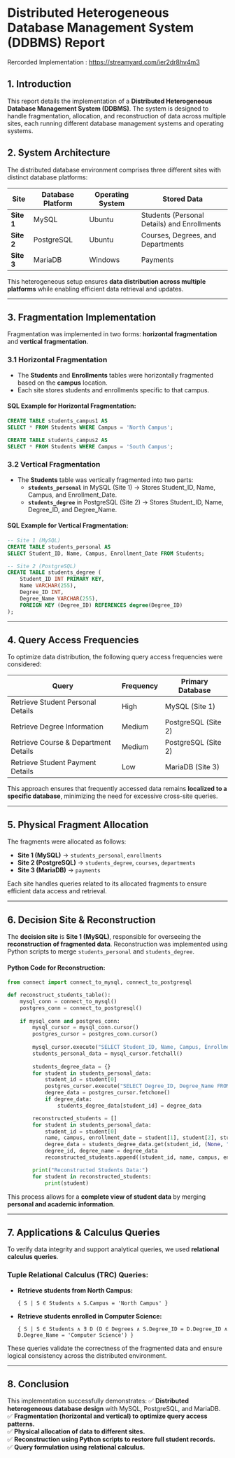# **Distributed Heterogeneous Database Management System (DDBMS) Report**
Rercorded Implementation : https://streamyard.com/ier2dr8hv4m3
## **1. Introduction**
This report details the implementation of a **Distributed Heterogeneous Database Management System (DDBMS)**. The system is designed to handle fragmentation, allocation, and reconstruction of data across multiple sites, each running different database management systems and operating systems.

## **2. System Architecture**
The distributed database environment comprises three different sites with distinct database platforms:

| **Site**  | **Database Platform** | **Operating System**  | **Stored Data** |
|-----------|----------------------|----------------------|----------------|
| **Site 1** | MySQL                 | Ubuntu               | Students (Personal Details) and Enrollments |
| **Site 2** | PostgreSQL            | Ubuntu               | Courses, Degrees, and Departments |
| **Site 3** | MariaDB               | Windows              | Payments |

This heterogeneous setup ensures **data distribution across multiple platforms** while enabling efficient data retrieval and updates.

---
## **3. Fragmentation Implementation**
Fragmentation was implemented in two forms: **horizontal fragmentation** and **vertical fragmentation**.

### **3.1 Horizontal Fragmentation**
- The **Students** and **Enrollments** tables were horizontally fragmented based on the **campus** location.
- Each site stores students and enrollments specific to that campus.

#### **SQL Example for Horizontal Fragmentation:**
```sql
CREATE TABLE students_campus1 AS
SELECT * FROM Students WHERE Campus = 'North Campus';

CREATE TABLE students_campus2 AS
SELECT * FROM Students WHERE Campus = 'South Campus';
```

### **3.2 Vertical Fragmentation**
- The **Students** table was vertically fragmented into two parts:
  - **`students_personal`** in MySQL (Site 1) → Stores Student_ID, Name, Campus, and Enrollment_Date.
  - **`students_degree`** in PostgreSQL (Site 2) → Stores Student_ID, Name, Degree_ID, and Degree_Name.

#### **SQL Example for Vertical Fragmentation:**
```sql
-- Site 1 (MySQL)
CREATE TABLE students_personal AS
SELECT Student_ID, Name, Campus, Enrollment_Date FROM Students;

-- Site 2 (PostgreSQL)
CREATE TABLE students_degree (
    Student_ID INT PRIMARY KEY,
    Name VARCHAR(255),
    Degree_ID INT,
    Degree_Name VARCHAR(255),
    FOREIGN KEY (Degree_ID) REFERENCES degree(Degree_ID)
);
```

---
## **4. Query Access Frequencies**
To optimize data distribution, the following query access frequencies were considered:

| **Query** | **Frequency** | **Primary Database** |
|-----------|-------------|------------------|
| Retrieve Student Personal Details | High | MySQL (Site 1) |
| Retrieve Degree Information | Medium | PostgreSQL (Site 2) |
| Retrieve Course & Department Details | Medium | PostgreSQL (Site 2) |
| Retrieve Student Payment Details | Low | MariaDB (Site 3) |

This approach ensures that frequently accessed data remains **localized to a specific database**, minimizing the need for excessive cross-site queries.

---
## **5. Physical Fragment Allocation**
The fragments were allocated as follows:

- **Site 1 (MySQL)** → `students_personal`, `enrollments`
- **Site 2 (PostgreSQL)** → `students_degree`, `courses`, `departments`
- **Site 3 (MariaDB)** → `payments`

Each site handles queries related to its allocated fragments to ensure efficient data access and retrieval.

---
## **6. Decision Site & Reconstruction**
The **decision site** is **Site 1 (MySQL)**, responsible for overseeing the **reconstruction of fragmented data**. Reconstruction was implemented using Python scripts to merge `students_personal` and `students_degree`.

#### **Python Code for Reconstruction:**
```python
from connect import connect_to_mysql, connect_to_postgresql

def reconstruct_students_table():
    mysql_conn = connect_to_mysql()
    postgres_conn = connect_to_postgresql()
    
    if mysql_conn and postgres_conn:
        mysql_cursor = mysql_conn.cursor()
        postgres_cursor = postgres_conn.cursor()
        
        mysql_cursor.execute("SELECT Student_ID, Name, Campus, Enrollment_Date FROM students_personal")
        students_personal_data = mysql_cursor.fetchall()
        
        students_degree_data = {}
        for student in students_personal_data:
            student_id = student[0]
            postgres_cursor.execute("SELECT Degree_ID, Degree_Name FROM students_degree WHERE Student_ID = %s", (student_id,))
            degree_data = postgres_cursor.fetchone()
            if degree_data:
                students_degree_data[student_id] = degree_data

        reconstructed_students = []
        for student in students_personal_data:
            student_id = student[0]
            name, campus, enrollment_date = student[1], student[2], student[3]
            degree_data = students_degree_data.get(student_id, (None, "Unknown"))
            degree_id, degree_name = degree_data
            reconstructed_students.append((student_id, name, campus, enrollment_date, degree_id, degree_name))

        print("Reconstructed Students Data:")
        for student in reconstructed_students:
            print(student)
```
This process allows for a **complete view of student data** by merging **personal and academic information**.

---
## **7. Applications & Calculus Queries**
To verify data integrity and support analytical queries, we used **relational calculus queries**.

### **Tuple Relational Calculus (TRC) Queries:**
- **Retrieve students from North Campus:**
  ```
  { S | S ∈ Students ∧ S.Campus = 'North Campus' }
  ```
- **Retrieve students enrolled in Computer Science:**
  ```
  { S | S ∈ Students ∧ ∃ D (D ∈ Degrees ∧ S.Degree_ID = D.Degree_ID ∧ D.Degree_Name = 'Computer Science') }
  ```

These queries validate the correctness of the fragmented data and ensure logical consistency across the distributed environment.

---
## **8. Conclusion**
This implementation successfully demonstrates:
✅ **Distributed heterogeneous database design** with MySQL, PostgreSQL, and MariaDB.  
✅ **Fragmentation (horizontal and vertical) to optimize query access patterns.**  
✅ **Physical allocation of data to different sites.**  
✅ **Reconstruction using Python scripts to restore full student records.**  
✅ **Query formulation using relational calculus.**  


